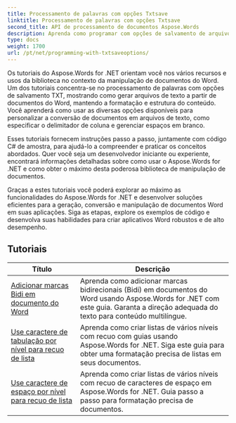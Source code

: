 ```yaml
---
title: Processamento de palavras com opções Txtsave
linktitle: Processamento de palavras com opções Txtsave
second_title: API de processamento de documentos Aspose.Words
description: Aprenda como programar com opções de salvamento de arquivos de texto em Aspose.Words for .NET. Aprenda como especificar codificação, formatar texto, gerenciar quebras de linha e muito mais com tutoriais passo a passo e exemplos de código em C#.
type: docs
weight: 1700
url: /pt/net/programming-with-txtsaveoptions/
---
```

Os tutoriais do Aspose.Words for .NET orientam você nos vários recursos e usos da biblioteca no contexto da manipulação de documentos do Word. Um dos tutoriais concentra-se no processamento de palavras com opções de salvamento TXT, mostrando como gerar arquivos de texto a partir de documentos do Word, mantendo a formatação e estrutura do conteúdo. Você aprenderá como usar as diversas opções disponíveis para personalizar a conversão de documentos em arquivos de texto, como especificar o delimitador de coluna e gerenciar espaços em branco.

Esses tutoriais fornecem instruções passo a passo, juntamente com código C# de amostra, para ajudá-lo a compreender e praticar os conceitos abordados. Quer você seja um desenvolvedor iniciante ou experiente, encontrará informações detalhadas sobre como usar o Aspose.Words for .NET e como obter o máximo desta poderosa biblioteca de manipulação de documentos.

Graças a estes tutoriais você poderá explorar ao máximo as funcionalidades do Aspose.Words for .NET e desenvolver soluções eficientes para a geração, conversão e manipulação de documentos Word em suas aplicações. Siga as etapas, explore os exemplos de código e desenvolva suas habilidades para criar aplicativos Word robustos e de alto desempenho.

 ## Tutoriais
| Título | Descrição |
| --- | --- |
| [Adicionar marcas Bidi em documento do Word](./add-bidi-marks/) | Aprenda como adicionar marcas bidirecionais (Bidi) em documentos do Word usando Aspose.Words for .NET com este guia. Garanta a direção adequada do texto para conteúdo multilíngue. |
| [Use caractere de tabulação por nível para recuo de lista](./use-tab-character-per-level-for-list-indentation/) | Aprenda como criar listas de vários níveis com recuo com guias usando Aspose.Words for .NET. Siga este guia para obter uma formatação precisa de listas em seus documentos. |
| [Use caractere de espaço por nível para recuo de lista](./use-space-character-per-level-for-list-indentation/) | Aprenda como criar listas de vários níveis com recuo de caracteres de espaço em Aspose.Words for .NET. Guia passo a passo para formatação precisa de documentos. |